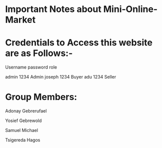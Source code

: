 # Important Notes about Mini-Online-Market



# Credentials to Access this website are as Follows:-

Username         password         role

admin            1234             Admin
joseph           1234             Buyer
adu              1234             Seller

# Group Members:

Adonay Gebrerufael

Yosief Gebrewold

Samuel Michael

Tsigereda Hagos


